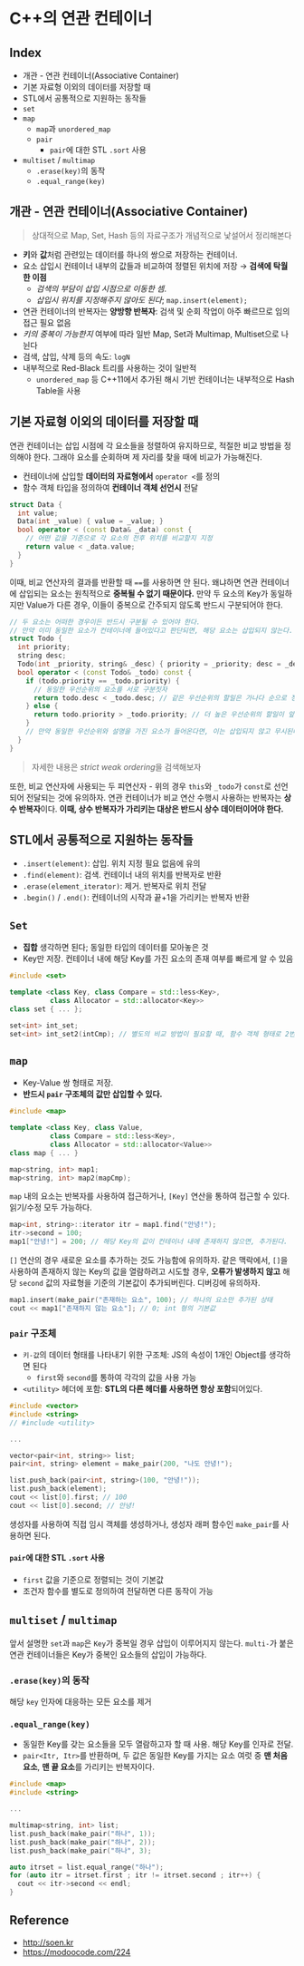 # C++의 연관 컨테이너

## Index
- 개관 - 연관 컨테이너(Associative Container)
- 기본 자료형 이외의 데이터를 저장할 때
- STL에서 공통적으로 지원하는 동작들
- `set`
- `map`
  - `map`과 `unordered_map`
  - `pair`
    - `pair`에 대한 STL `.sort` 사용
- `multiset` / `multimap`
  - `.erase(key)`의 동작
  - `.equal_range(key)`

## 개관 - 연관 컨테이너(Associative Container)

> 상대적으로 Map, Set, Hash 등의 자료구조가 개념적으로 낯설어서 정리해본다

- **키**와 **값**처럼 관련있는 데이터를 하나의 쌍으로 저장하는 컨테이너.
- 요소 삽입시 컨테이너 내부의 값들과 비교하여 정렬된 위치에 저장 → **검색에 탁월한 이점**
  - *검색의 부담이 삽입 시점으로 이동한 셈*.
  - *삽입시 위치를 지정해주지 않아도 된다*; `map.insert(element);`
- 연관 컨테이너의 반복자는 **양방향 반복자**: 검색 및 순회 작업이 아주 빠르므로 임의 접근 필요 없음
- *키의 중복이 가능한지* 여부에 따라 일반 Map, Set과 Multimap, Multiset으로 나뉜다
- 검색, 삽입, 삭제 등의 속도: `logN`
- 내부적으로 Red-Black 트리를 사용하는 것이 일반적
  - `unordered_map` 등 C++11에서 추가된 해시 기반 컨테이너는 내부적으로 Hash Table을 사용

## 기본 자료형 이외의 데이터를 저장할 때
연관 컨테이너는 삽입 시점에 각 요소들을 정렬하여 유지하므로, 적절한 비교 방법을 정의해야 한다. 그래야 요소를 순회하며 제 자리를 찾을 때에 비교가 가능해진다.

- 컨테이너에 삽입할 **데이터의 자료형에서** `operator <`를 정의
- 함수 객체 타입을 정의하여 **컨테이너 객체 선언시** 전달

```cpp
struct Data {
  int value;
  Data(int _value) { value = _value; }
  bool operator < (const Data& _data) const {
    // 어떤 값을 기준으로 각 요소의 전후 위치를 비교할지 지정
    return value < _data.value;
  }
}
```

이때, 비교 연산자의 결과를 반환할 때 `==`를 사용하면 안 된다. 왜냐하면 연관 컨테이너에 삽입되는 요소는 원칙적으로 **중복될 수 없기 때문이다.** 만약 두 요소의 Key가 동일하지만 Value가 다른 경우, 이들이 중복으로 간주되지 않도록 반드시 구분되어야 한다.

```cpp
// 두 요소는 어떠한 경우이든 반드시 구분될 수 있어야 한다.
// 만약 이미 동일한 요소가 컨테이너에 들어있다고 판단되면, 해당 요소는 삽입되지 않는다.
struct Todo {
  int priority;
  string desc;
  Todo(int _priority, string& _desc) { priority = _priority; desc = _desc; }
  bool operator < (const Todo& _todo) const {
    if (todo.priority == _todo.priority) {
      // 동일한 우선순위의 요소를 서로 구분짓자
      return todo.desc < _todo.desc; // 같은 우선순위의 할일은 가나다 순으로 정렬
    } else {
      return todo.priority > _todo.priority; // 더 높은 우선순위의 할일이 앞에 온다
    }
    // 만약 동일한 우선순위와 설명을 가진 요소가 들어온다면, 이는 삽입되지 않고 무시된다.
  }
}
```

> 자세한 내용은 *strict weak ordering*을 검색해보자

또한, 비교 연산자에 사용되는 두 피연산자 - 위의 경우 `this`와 `_todo`가 `const`로 선언되어 전달되는 것에 유의하자. 연관 컨테이너가 비교 연산 수행시 사용하는 반복자는 **상수 반복자**이다. **이때, 상수 반복자가 가리키는 대상은 반드시 상수 데이터이어야 한다.**

## STL에서 공통적으로 지원하는 동작들
- `.insert(element)`: 삽입. 위치 지정 필요 없음에 유의
- `.find(element)`: 검색. 컨테이너 내의 위치를 반복자로 반환
- `.erase(element_iterator)`: 제거. 반복자로 위치 전달
- `.begin()` / `.end()`: 컨테이너의 시작과 끝+1을 가리키는 반복자 반환

## `Set`
- **집합** 생각하면 된다; 동일한 타입의 데이터를 모아놓은 것
- Key만 저장. 컨테이너 내에 해당 Key를 가진 요소의 존재 여부를 빠르게 알 수 있음

```cpp
#include <set>

template <class Key, class Compare = std::less<Key>,
          class Allocator = std::allocator<Key>>
class set { ... };

set<int> int_set;
set<int> int_set2(intCmp); // 별도의 비교 방법이 필요할 때, 함수 객체 형태로 2번째 인자 전달
```

## `map`
- Key-Value 쌍 형태로 저장.
- **반드시 `pair` 구조체의 값만 삽입할 수 있다.**

```cpp
#include <map>

template <class Key, class Value,
          class Compare = std::less<Key>,
          class Allocator = std::allocator<Value>>
class map { ... }

map<string, int> map1;
map<string, int> map2(mapCmp);
```

`map` 내의 요소는 반복자를 사용하여 접근하거나, `[Key]` 연산을 통하여 접근할 수 있다. 읽기/수정 모두 가능하다.

```cpp
map<int, string>::iterator itr = map1.find("안녕!");
itr->second = 100;
map1["안녕!"] = 200; // 해당 Key의 값이 컨테이너 내에 존재하지 않으면, 추가된다.
```

`[]` 연산의 경우 새로운 요소를 추가하는 것도 가능함에 유의하자. 같은 맥락에서, `[]`을 사용하여 존재하지 않는 Key의 값을 열람하려고 시도할 경우, **오류가 발생하지 않고** 해당 `second` 값의 자료형을 기준의 기본값이 추가되버린다. 디버깅에 유의하자.

```cpp
map1.insert(make_pair("존재하는 요소", 100); // 하나의 요소만 추가된 상태
cout << map1["존재하지 않는 요소"]; // 0; int 형의 기본값
```

### `pair` 구조체
- `키-값`의 데이터 형태를 나타내기 위한 구조체: JS의 속성이 1개인 Object를 생각하면 된다
  - `first`와 `second`를 통하여 각각의 값을 사용 가능
- `<utility>` 헤더에 포함: **STL의 다른 헤더를 사용하면 항상 포함**되어있다.

```cpp
#include <vector>
#include <string>
// #include <utility>

...

vector<pair<int, string>> list;
pair<int, string> element = make_pair(200, "나도 안녕!");

list.push_back(pair<int, string>(100, "안녕!"));
list.push_back(element);
cout << list[0].first; // 100
cout << list[0].second; // 안녕!
```

생성자를 사용하여 직접 임시 객체를 생성하거나, 생성자 래퍼 함수인 `make_pair`를 사용하면 된다.

#### `pair`에 대한 STL `.sort` 사용
- `first` 값을 기준으로 정렬되는 것이 기본값
- 조건자 함수를 별도로 정의하여 전달하면 다른 동작이 가능

## `multiset` / `multimap`
앞서 설명한 `set`과 `map`은 `Key`가 중복일 경우 삽입이 이루어지지 않는다. `multi-`가 붙은 연관 컨테이너들은 Key가 중복인 요소들의 삽입이 가능하다.

### `.erase(key)`의 동작
해당 `key` 인자에 대응하는 모든 요소를 제거

### `.equal_range(key)`
- 동일한 Key를 갖는 요소들을 모두 열람하고자 할 때 사용. 해당 Key를 인자로 전달.
- `pair<Itr, Itr>`를 반환하며, 두 값은 동일한 Key를 가지는 요소 여럿 중 **맨 처음 요소**, **맨 끝 요소**를 가리키는 반복자이다.

```cpp
#include <map>
#include <string>

...

multimap<string, int> list;
list.push_back(make_pair("하나", 1));
list.push_back(make_pair("하나", 2));
list.push_back(make_pair("하나", 3);

auto itrset = list.equal_range("하나");
for (auto itr = itrset.first ; itr != itrset.second ; itr++) {
  cout << itr->second << endl;
}
```


## Reference
- http://soen.kr
- https://modoocode.com/224
